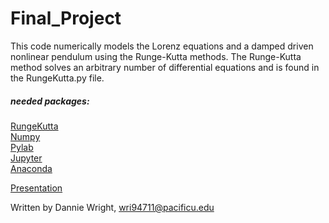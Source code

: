 # Final_Project

This code numerically models the Lorenz equations and a damped driven nonlinear pendulum using the Runge-Kutta methods. The Runge-Kutta method solves an arbitrary number of differential equations and is found in the RungeKutta.py file.


##### needed packages:  
[RungeKutta](./RungeKutta.py)  
[Numpy](http://www.numpy.org/)  
[Pylab](https://matplotlib.org/index.html)  
[Jupyter](https://jupyter.org/)  
[Anaconda](https://anaconda.org/)  


[Presentation](https://drive.google.com/open?id=1IMgNnLmswsDnQJt_CLs0p3njH_Yr4FvHy-orAj_HOgA)


Written by Dannie Wright, wri94711@pacificu.edu

